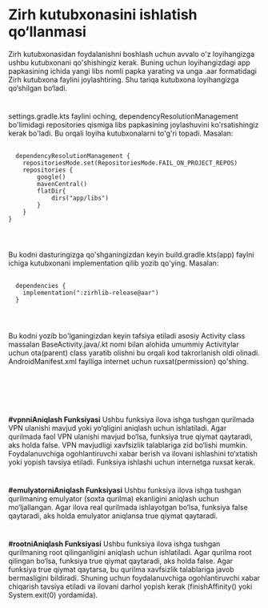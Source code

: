 # Zirh kutubxonasini ishlatish qo‘llanmasi
Zirh kutubxonasidan foydalanishni boshlash uchun avvalo o'z loyihangizga
ushbu kutubxonani qo'shishingiz kerak. Buning uchun loyihangizdagi app
papkasining ichida yangi libs nomli papka yarating va unga .aar formatidagi
Zirh kutubxona faylini joylashtiring. Shu tariqa kutubxona
loyihangizga qo‘shilgan bo‘ladi.
#
settings.gradle.kts faylini oching, dependencyResolutionManagement bo'limidagi repositories qismiga libs papkasining joylashuvini
ko'rsatishingiz kerak bo'ladi. Bu orqali loyiha kutubxonalarni to'g'ri topadi. Masalan: 
<pre lang="md"> <code>
  dependencyResolutionManagement {
    repositoriesMode.set(RepositoriesMode.FAIL_ON_PROJECT_REPOS)
    repositories {
        google()
        mavenCentral()
        flatDir{
            dirs("app/libs")
        }
    }
}
</code> </pre>
#
Bu kodni dasturingizga qo'shganingizdan keyin build.gradle.kts(app) faylni ichiga kutubxonani implementation qilib yozib qo'ying. Masalan:
<pre lang="md"> <code> 
  dependencies {
    implementation(":zirhlib-release@aar")
  }
</code> </pre>
#
Bu kodni yozib bo'lganingizdan keyin tafsiya etiladi asosiy Activity class massalan BaseActivity.java/.kt nomi bilan alohida umummiy Activitylar uchun ota(parent) class yaratib olishni bu orqali kod takrorlanish oldi olinadi. AndroidManifest.xml faylliga internet uchun ruxsat(permission) qo'shing.
<pre lang="md"> <code> 
    <uses-permission android:name="android.permission.INTERNET" />
</code> </pre>
#
**#vpnniAniqlash Funksiyasi**
Ushbu funksiya ilova ishga tushgan qurilmada VPN ulanishi mavjud yoki
yo‘qligini aniqlash uchun ishlatiladi. Agar qurilmada faol VPN ulanishi mavjud
bo‘lsa, funksiya true qiymat qaytaradi, aks holda false. VPN mavjudligi xavfsizlik
talablariga zid bo‘lishi mumkin. Foydalanuvchiga ogohlantiruvchi xabar berish va
ilovani ishlashini to‘xtatish yoki yopish tavsiya etiladi. Funksiya ishlashi uchun
internetga ruxsat kerak.

#
**#emulyatorniAniqlash Funksiyasi**
Ushbu funksiya ilova ishga tushgan qurilmaning emulyator (soxta qurilma)
ekanligini aniqlash uchun mo‘ljallangan. Agar ilova real qurilmada ishlayotgan
bo‘lsa, funksiya false qaytaradi, aks holda emulyator aniqlansa true qiymat
qaytaradi.

#
**#rootniAniqlash Funksiyasi**
Ushbu funksiya ilova ishga tushgan qurilmaning root qilinganligini aniqlash
uchun ishlatiladi. Agar qurilma root qilingan bo‘lsa, funksiya true qiymat qaytaradi,
aks holda false. Agar funksiya true qiymat qaytarsa, bu qurilma xavfsizlik talablariga
javob bermasligini bildiradi. Shuning uchun foydalanuvchiga ogohlantiruvchi xabar
chiqarish tavsiya etiladi va ilovani darhol yopish kerak (finishAffinity() yoki
System.exit(0) yordamida).

